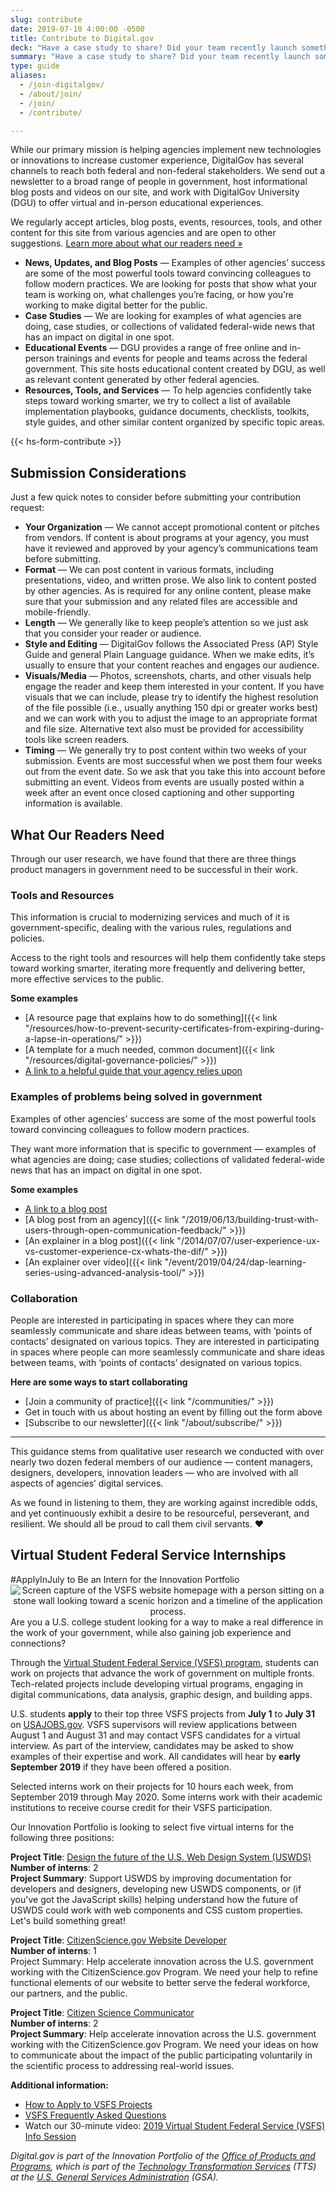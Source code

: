 ```yaml
---
slug: contribute
date: 2019-07-10 4:00:00 -0500
title: Contribute to Digital.gov
deck: "Have a case study to share? Did your team recently launch something new? Here is what we're looking for."
summary: "Have a case study to share? Did your team recently launch something new? Here is what we're looking for."
type: guide
aliases:
  - /join-digitalgov/
  - /about/join/
  - /join/
  - /contribute/

---
```


While our primary mission is helping agencies implement new technologies or innovations to increase customer experience, DigitalGov has several channels to reach both federal and non-federal stakeholders. We send out a newsletter to a broad range of people in government, host informational blog posts and videos on our site, and work with DigitalGov University (DGU) to offer virtual and in-person educational experiences.

We regularly accept articles, blog posts, events, resources, tools, and other content for this site from various agencies and are open to other suggestions. [Learn more about what our readers need »](#what-our-readers-need)

- **News, Updates, and Blog Posts** — Examples of other agencies’ success are some of the most powerful tools toward convincing colleagues to follow modern practices. We are looking for posts that show what your team is working on, what challenges you’re facing, or how you’re working to make digital better for the public.
- **Case Studies** — We are looking for examples of what agencies are doing, case studies, or collections of validated federal-wide news that has an impact on digital in one spot.
- **Educational Events** — DGU provides a range of free online and in-person trainings and events for people and teams across the federal government. This site hosts educational content created by DGU, as well as relevant content generated by other federal agencies.
- **Resources, Tools, and Services** — To help agencies confidently take steps toward working smarter, we try to collect a list of available implementation playbooks, guidance documents, checklists, toolkits, style guides, and other similar content organized by specific topic areas.

{{< hs-form-contribute >}}

## Submission Considerations

Just a few quick notes to consider before submitting your contribution request:

- **Your Organization** — We cannot accept promotional content or pitches from vendors. If content is about programs at your agency, you must have it reviewed and approved by your agency’s communications team before submitting.
- **Format** — We can post content in various formats, including presentations, video, and written prose. We also link to content posted by other agencies. As is required for any online content, please make sure that your submission and any related files are accessible and mobile-friendly.
- **Length** — We generally like to keep people’s attention so we just ask that you consider your reader or audience.
- **Style and Editing** — DigitalGov follows the Associated Press (AP) Style Guide and general Plain Language guidance. When we make edits, it’s usually to ensure that your content reaches and engages our audience.
- **Visuals/Media** — Photos, screenshots, charts, and other visuals help engage the reader and keep them interested in your content. If you have visuals that we can include, please try to identify the highest resolution of the file possible (i.e., usually anything 150 dpi or greater works best) and we can work with you to adjust the image to an appropriate format and file size. Alternative text also must be provided for accessibility tools like screen readers.
- **Timing** — We generally try to post content within two weeks of your submission. Events are most successful when we post them four weeks out from the event date. So we ask that you take this into account before submitting an event. Videos from events are usually posted within a week after an event once closed captioning and other supporting information is available.

## What Our Readers Need

<div class="deck">Through our user research, we have found that there are three things product managers in government need to be successful in their work.</div>

### Tools and Resources

This information is crucial to modernizing services and much of it is government-specific, dealing with the various rules, regulations and policies.

Access to the right tools and resources will help them confidently take steps toward working smarter, iterating more frequently and delivering better, more effective services to the public.

**Some examples**

- [A resource page that explains how to do something]({{< link "/resources/how-to-prevent-security-certificates-from-expiring-during-a-lapse-in-operations/" >}})
- [A template for a much needed, common document]({{< link "/resources/digital-governance-policies/" >}})
- [A link to a helpful guide that your agency relies upon](https://accessibility.18f.gov/)

### Examples of problems being solved in government

Examples of other agencies’ success are some of the most powerful tools toward convincing colleagues to follow modern practices. 

They want more information that is specific to government — examples of what agencies are doing; case studies; collections of validated federal-wide news that has an impact on digital in one spot.

**Some examples**

- [A link to a blog post](https://revenuedata.doi.gov/blog/journey-mapping/)
- [A blog post from an agency]({{< link "/2019/06/13/building-trust-with-users-through-open-communication-feedback/" >}})
- [An explainer in a blog post]({{< link "/2014/07/07/user-experience-ux-vs-customer-experience-cx-whats-the-dif/" >}})
- [An explainer over video]({{< link "/event/2019/04/24/dap-learning-series-using-advanced-analysis-tool/" >}})

### Collaboration

People are interested in participating in spaces where they can more seamlessly communicate and share ideas between teams, with ‘points of contacts’ designated on various topics. They are interested in participating in spaces where people can more seamlessly communicate and share ideas between teams, with ‘points of contacts’ designated on various topics.

**Here are some ways to start collaborating**

- [Join a community of practice]({{< link "/communities/" >}})
- Get in touch with us about hosting an event by filling out the form above
- [Subscribe to our newsletter]({{< link "/about/subscribe/" >}})

---

This guidance stems from qualitative user research we conducted with over nearly two dozen federal members of our audience — content managers, designers, developers, innovation leaders — who are involved with all aspects of agencies’ digital services.

As we found in listening to them, they are working against incredible odds, and yet continuously exhibit a desire to be resourceful, perseverant, and resilient. We should all be proud to call them civil servants. :heart: 

## Virtual Student Federal Service Internships

<div class="deck">#ApplyInJuly to Be an Intern for the Innovation Portfolio</div>

<img src="https://connect.digitalgov.gov/hs-fs/hubfs/VSFS%20screencap.jpg" alt="Screen capture of the VSFS website homepage with a person sitting on a stone wall looking toward a scenic horizon and a timeline of the application process." style="text-align: center; border: none;">
Are you a U.S. college student looking for a way to make a real difference in the work of your government, while also gaining job experience and connections?

Through the [Virtual Student Federal Service (VSFS) program](https://vsfs.state.gov/), students can work on projects that advance the work of government on multiple fronts. Tech-related projects include developing virtual programs, engaging in digital communications, data analysis, graphic design, and building apps.

U.S. students **apply** to their top three VSFS projects from **July 1** to **July 31** on [USAJOBS.gov](https://www.usajobs.gov/). VSFS supervisors will review applications between August 1 and August 31 and may contact VSFS candidates for a virtual interview. As part of the interview, candidates may be asked to show examples of their expertise and work. All candidates will hear by **early September 2019** if they have been offered a position.

Selected interns work on their projects for 10 hours each week, from September 2019 through May 2020. Some interns work with their academic institutions to receive course credit for their VSFS participation.

Our Innovation Portfolio is looking to select five virtual interns for the following three positions:

**Project Title**: [Design the future of the U.S. Web Design System (USWDS)](https://vsfs.state.gov/projects/view/2412) <br />**Number of interns**: 2 <br />**Project Summary**: Support USWDS by improving documentation for developers and designers, developing new USWDS components, or (if you've got the JavaScript skills) helping understand how the future of USWDS could work with web components and CSS custom properties. Let's build something great!

**Project Title**: [CitizenScience.gov Website Developer](https://vsfs.state.gov/projects/view/2475)  <br />**Number of interns**: 1  <br />Project Summary: Help accelerate innovation across the U.S. government working with the CitizenScience.gov Program. We need your help to refine functional elements of our website to better serve the federal workforce, our partners, and the public.

**Project Title**: [Citizen Science Communicator](https://vsfs.state.gov/projects/view/2474) <br />**Number of interns**: 2 <br />**Project Summary**: Help accelerate innovation across the U.S. government working with the CitizenScience.gov Program. We need your ideas on how to communicate about the impact of the public participating voluntarily in the scientific process to addressing real-world issues.

**Additional information:**

 - [How to Apply to VSFS Projects](https://vsfs.state.gov/how-to-apply)
 - [VSFS Frequently Asked Questions](https://vsfs.state.gov/faq)
 - Watch our 30-minute video: [2019 Virtual Student Federal Service (VSFS) Info Session](https://digital.gov/event/2019/05/21/2019-virtual-student-federal-service-vsfs-info-session/)

_Digital.gov is part of the Innovation Portfolio of the [Office of Products and Programs](https://www.gsa.gov/about-us/organization/federal-acquisition-service/technology-transformation-services/office-of-products-and-programs), which is part of the [Technology Transformation Services](https://www.gsa.gov/tts) (TTS) at the [U.S. General Services Administration](https://www.gsa.gov/) (GSA)._
